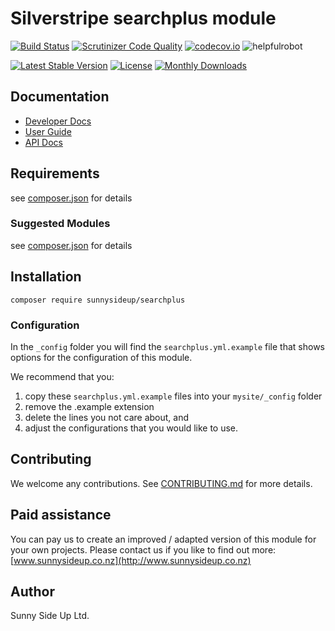 # Silverstripe searchplus module
[![Build Status](https://travis-ci.org/sunnysideup/silverstripe-searchplus.svg?branch=master)](https://travis-ci.org/sunnysideup/silverstripe-searchplus)
[![Scrutinizer Code Quality](https://scrutinizer-ci.com/g/sunnysideup/silverstripe-searchplus/badges/quality-score.png?b=master)](https://scrutinizer-ci.com/g/sunnysideup/silverstripe-searchplus/?branch=master)
[![codecov.io](https://codecov.io/github/sunnysideup/silverstripe-searchplus/coverage.svg?branch=master)](https://codecov.io/github/sunnysideup/silverstripe-searchplus?branch=master)
![helpfulrobot](https://helpfulrobot.io/sunnysideup/searchplus/badge)

[![Latest Stable Version](https://poser.pugx.org/sunnysideup/searchplus/version)](https://packagist.org/packages/sunnysideup/searchplus)
[![License](https://poser.pugx.org/sunnysideup/searchplus/license)](https://packagist.org/packages/sunnysideup/searchplus)
[![Monthly Downloads](https://poser.pugx.org/sunnysideup/searchplus/d/monthly)](https://packagist.org/packages/sunnysideup/searchplus)


## Documentation



 * [Developer Docs](docs/en/INDEX.md)
 * [User Guide](docs/en/userguide.md)
 * [API Docs](http://docs.ssmods.com/sunnysideup/searchplus)

## Requirements



see [composer.json](composer.json) for details

### Suggested Modules



see [composer.json](composer.json) for details


## Installation


```
composer require sunnysideup/searchplus
```

### Configuration



In the `_config` folder you will find the `searchplus.yml.example`
file that shows options for the configuration of this module.

We recommend that you:

  1. copy these `searchplus.yml.example` files into your
`mysite/_config` folder
  2. remove the .example extension
  3. delete the lines you not care about, and
  4. adjust the configurations that you would like to use.


## Contributing



We welcome any contributions. See [CONTRIBUTING.md](CONTRIBUTING.md) for more details.

## Paid assistance



You can pay us to create an improved / adapted version of this module for your own projects.  Please contact us if you like to find out more: [www.sunnysideup.co.nz](http://www.sunnysideup.co.nz)

## Author



Sunny Side Up Ltd.
